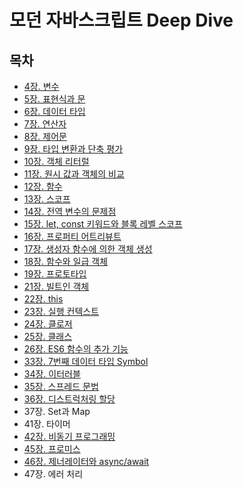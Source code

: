 # 모던 자바스크립트 Deep Dive
## 목차
- [4장. 변수](./contents/chapter04.md)
- [5장. 표현식과 문](./contents/chapter05.md)
- [6장. 데이터 타입](./contents/chapter06.md)
- [7장. 연산자](./contents/chapter07.md)
- [8장. 제어문](./contents/chapter08.md)
- [9장. 타입 변환과 단축 평가](./contents/chapter09.md)
- [10장. 객체 리터럴](./contents/chapter10.md)
- [11장. 원시 값과 객체의 비교](./contents/chapter11.md)
- [12장. 함수](./contents/chapter12.md)
- [13장. 스코프](./contents/chapter13.md)
- [14장. 전역 변수의 문제점](./contents/chapter14.md)
- [15장. let, const 키워드와 블록 레벨 스코프](./contents/chapter15.md)
- [16장. 프로퍼티 어트리뷰트](./contents/chapter16.md)
- [17장. 생성자 함수에 의한 객체 생성](./contents/chapter17.md)
- [18장. 함수와 일급 객체](./contents/chapter18.md)
- [19장. 프로토타입](./contents/chapter19.md)
- [21장. 빌트인 객체](./contents/chapter21.md)
- [22장. this](./contents/chapter22.md)
- [23장. 실행 컨텍스트](./contents/chapter23.md)
- [24장. 클로저](./contents/chapter24.md)
- [25장. 클래스](./contents/chapter25.md)
- [26장. ES6 함수의 추가 기능](./contents/chapter26.md)
- [33장. 7번째 데이터 타입 Symbol](./contents/chapter33.md)
- [34장. 이터러블](./contents/chapter34.md)
- [35장. 스프레드 문법](./contents/chapter35.md)
- [36장. 디스트럭처링 할당](./contents/chapter36.md)
- 37장. Set과 Map
- 41장. 타이머
- [42장. 비동기 프로그래밍](./contents/chapter42.md)
- [45장. 프로미스](./contents/chapter45.md)
- [46장. 제너레이터와 async/await](./contents/chapter46.md)
- 47장. 에러 처리